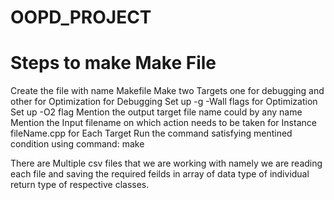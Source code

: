 # OOPD_PROJECT

# Steps to make Make File

Create the file with name Makefile
Make two Targets one for debugging and other for Optimization
for Debugging Set up -g -Wall flags
for Optimization Set up -O2 flag
Mention the output target file name could by any name
Mention the Input filename on which action needs to be taken for Instance fileName.cpp
for Each Target Run the command satisfying mentined condition using command: make

There are Multiple csv files that we are working with namely we are reading each file and saving the required feilds in array of data type of individual return type of respective classes.
